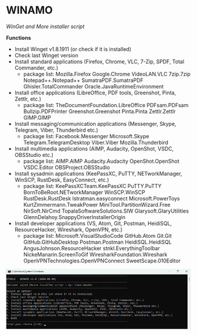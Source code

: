 # WINAMO 
_WinGet and More installer script_

**Functions**
* Install Winget v1.8.1911 (or check if it is installed)
* Check last Winget version
* Install standard applications (Firefox, Chrome, VLC, 7-Zip, SPDF, Total Commander, etc.)
    * package list: Mozilla.Firefox Google.Chrome VideoLAN.VLC 7zip.7zip Notepad++.Notepad++ SumatraPDF.SumatraPDF Ghisler.TotalCommander Oracle.JavaRuntimeEnvironment
* Install office applications (LibreOffice, PDF tools, Greenshot, Pinta, Zettlr, etc.)
    * package list: TheDocumentFoundation.LibreOffice PDFsam.PDFsam Bullzip.PDFPrinter Greenshot.Greenshot Pinta.Pinta Zettlr.Zettlr GIMP.GIMP
* Install messaging/communication applications (Messenger, Skype, Telegram, Viber, Thunderbird etc.)
    * package list: Facebook.Messenger Microsoft.Skype Telegram.TelegramDesktop Viber.Viber Mozilla.Thunderbird
* Install multimedia applications (AIMP, Audacity, OpenShot, VSDC, OBSStudio etc.)
    * package list: AIMP.AIMP Audacity.Audacity OpenShot.OpenShot VSDC.Editor OBSProject.OBSStudio
* Install sysadmin applications (KeePassXC, PuTTY, NETworkManager, WinSCP, RustDesk, EasyConnect, etc.)
    * package list: KeePassXCTeam.KeePassXC PuTTY.PuTTY BornToBeRoot.NETworkManager WinSCP.WinSCP RustDesk.RustDesk lstratman.easyconnect Microsoft.PowerToys KurtZimmermann.TweakPower MiniTool.PartitionWizard.Free NirSoft.NirCmd TopalaSoftwareSolutions.SIW Glarysoft.GlaryUtilities GlennDelahoy.SnappyDriverInstallerOrigin
* Install developer applications (VS, Atom, Git, Postman, HeidiSQL, ResourceHacker, Wireshark, OpenVPN, etc.)
    * package list: Microsoft.VisualStudioCode GitHub.Atom Git.Git GitHub.GitHubDesktop Postman.Postman HeidiSQL.HeidiSQL AngusJohnson.ResourceHacker stnkl.EverythingToolbar NickeManarin.ScreenToGif WiresharkFoundation.Wireshark OpenVPNTechnologies.OpenVPNConnect SweetScape.010Editor

![](https://raw.githubusercontent.com/simonszoft/stools/main/windows/doc/winamo_cmd_en.png)
  
